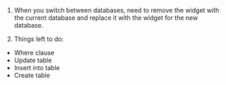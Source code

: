 1. When you switch between databases, need to remove the widget with the current database and replace it with the widget for the new database.

2. Things left to do: 

  - Where clause
  - Update table
  - Insert into table
  - Create table